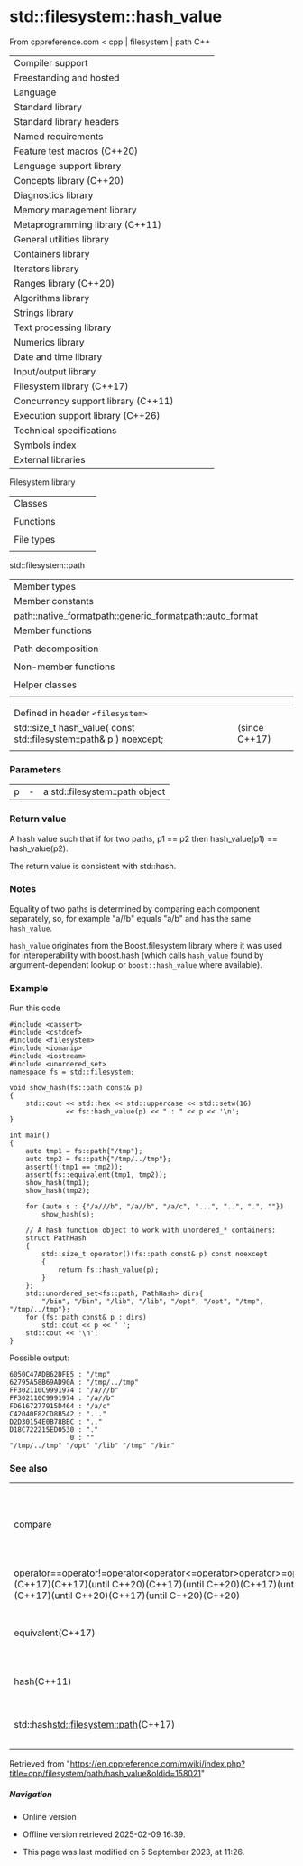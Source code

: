 # std::filesystem::hash_value

From cppreference.com
< cpp‎ | filesystem‎ | path
C++

|  |  |  |  |  |
| --- | --- | --- | --- | --- |
| Compiler support | | | | |
| Freestanding and hosted | | | | |
| Language | | | | |
| Standard library | | | | |
| Standard library headers | | | | |
| Named requirements | | | | |
| Feature test macros (C++20) | | | | |
| Language support library | | | | |
| Concepts library (C++20) | | | | |
| Diagnostics library | | | | |
| Memory management library | | | | |
| Metaprogramming library (C++11) | | | | |
| General utilities library | | | | |
| Containers library | | | | |
| Iterators library | | | | |
| Ranges library (C++20) | | | | |
| Algorithms library | | | | |
| Strings library | | | | |
| Text processing library | | | | |
| Numerics library | | | | |
| Date and time library | | | | |
| Input/output library | | | | |
| Filesystem library (C++17) | | | | |
| Concurrency support library (C++11) | | | | |
| Execution support library (C++26) | | | | |
| Technical specifications | | | | |
| Symbols index | | | | |
| External libraries | | | | |

Filesystem library

|  |  |  |  |  |
| --- | --- | --- | --- | --- |
| Classes | | | | |
| |  |  |  |  |  | | --- | --- | --- | --- | --- | | filesystem::path | | | | | | filesystem::filesystem_error | | | | | | filesystem::directory_entry | | | | | | filesystem::directory_iterator | | | | | | filesystem::recursive_directory_iterator | | | | | | filesystem::file_status | | | | | | filesystem::space_info | | | | | | |  |  |  |  |  | | --- | --- | --- | --- | --- | | filesystem::file_type | | | | | | filesystem::file_time_type | | | | | | filesystem::perms | | | | | | filesystem::perm_options | | | | | | filesystem::copy_options | | | | | | filesystem::directory_options | | | | | |
| Functions | | | | |
| |  |  |  |  |  | | --- | --- | --- | --- | --- | | filesystem::absolute | | | | | | filesystem::canonicalfilesystem::weakly_canonical | | | | | | filesystem::relativefilesystem::proximate | | | | | | filesystem::copy | | | | | | filesystem::copy_file | | | | | | filesystem::copy_symlink | | | | | | filesystem::create_directory filesystem::create_directories | | | | | | filesystem::create_hard_link | | | | | | filesystem::create_symlink filesystem::create_directory_symlink | | | | | | filesystem::current_path | | | | | | filesystem::temp_directory_path | | | | | | |  |  |  |  |  | | --- | --- | --- | --- | --- | | filesystem::exists | | | | | | filesystem::equivalent | | | | | | filesystem::file_size | | | | | | filesystem::hard_link_count | | | | | | filesystem::last_write_time | | | | | | filesystem::permissions | | | | | | filesystem::read_symlink | | | | | | filesystem::remove filesystem::remove_all | | | | | | filesystem::rename | | | | | | filesystem::resize_file | | | | | | filesystem::space | | | | | | filesystem::status filesystem::symlink_status | | | | | |
| File types | | | | |
| |  |  |  |  |  | | --- | --- | --- | --- | --- | | filesystem::is_block_file | | | | | | filesystem::is_character_file | | | | | | filesystem::is_directory | | | | | | filesystem::is_empty | | | | | | filesystem::status_known | | | | | | |  |  |  |  |  | | --- | --- | --- | --- | --- | | filesystem::is_fifo | | | | | | filesystem::is_other | | | | | | filesystem::is_regular_file | | | | | | filesystem::is_socket | | | | | | filesystem::is_symlink | | | | | |

std::filesystem::path

|  |  |  |  |  |
| --- | --- | --- | --- | --- |
| Member types | | | | |
| Member constants | | | | |
| path::native_formatpath::generic_formatpath::auto_format | | | | |
| Member functions | | | | |
| |  |  |  |  |  | | --- | --- | --- | --- | --- | | path::path | | | | | | path::~path | | | | | | path::operator= | | | | | | path::assign | | | | | | path::appendpath::operator/= | | | | | | path::concatpath::operator+= | | | | | | path::clear | | | | | | path::make_preferred | | | | | | path::remove_filename | | | | | | path::replace_filename | | | | | | path::replace_extension | | | | | | path::swap | | | | | | path::compare | | | | | | path::beginpath::end | | | | | | |  |  |  |  |  | | --- | --- | --- | --- | --- | | path::c_strpath::nativepath::operator string_type | | | | | | path::stringpath::u8stringpath::u16stringpath::u32stringpath::wstring | | | | | | path::generic_stringpath::generic_u8stringpath::generic_u16stringpath::generic_u32stringpath::generic_wstring | | | | | | path::lexically_normalpath::lexically_relativepath::lexically_proximate | | | | | |  | | | | | |
| Path decomposition | | | | |
| |  |  |  |  |  | | --- | --- | --- | --- | --- | | path::root_name | | | | | | path::root_directory | | | | | | path::root_path | | | | | | path::relative_path | | | | | | path::parent_path | | | | | | path::filename | | | | | | path::stem | | | | | | path::extension | | | | | | path::empty | | | | | |  | | | | | | |  |  |  |  |  | | --- | --- | --- | --- | --- | | path::has_root_pathpath::has_root_namepath::has_root_directorypath::has_relative_pathpath::has_parent_pathpath::has_filenamepath::has_stempath::has_extension | | | | | | path::is_absolutepath::is_relative | | | | | |
| Non-member functions | | | | |
| |  |  |  |  |  | | --- | --- | --- | --- | --- | | operator==operator!=operator<operator<=operator>operator>=operator<=>(until C++20)(until C++20)(until C++20)(until C++20)(until C++20)(C++20) | | | | | | |  |  |  |  |  | | --- | --- | --- | --- | --- | | operator/ | | | | | | operator<<operator>> | | | | | | swap(std::filesystem::path) | | | | | | ****hash_value**** | | | | | | u8path | | | | | |
| Helper classes | | | | |
| |  |  |  |  |  | | --- | --- | --- | --- | --- | | hash<std::filesystem::path> | | | | | | |  |  |  |  |  | | --- | --- | --- | --- | --- | | formatter<std::filesystem::path>(C++26) | | | | | |

|  |  |  |
| --- | --- | --- |
| Defined in header `<filesystem>` |  |  |
| std::size_t hash_value( const std::filesystem::path& p ) noexcept; |  | (since C++17) |
|  |  |  |

### Parameters

|  |  |  |
| --- | --- | --- |
| p | - | a std::filesystem::path object |

### Return value

A hash value such that if for two paths, p1 == p2 then hash_value(p1) == hash_value(p2).

The return value is consistent with std::hash.

### Notes

Equality of two paths is determined by comparing each component separately, so, for example "a//b" equals "a/b" and has the same `hash_value`.

`hash_value` originates from the Boost.filesystem library where it was used for interoperability with boost.hash (which calls `hash_value` found by argument-dependent lookup or `boost::hash_value` where available).

### Example

Run this code

```
#include <cassert>
#include <cstddef>
#include <filesystem>
#include <iomanip>
#include <iostream>
#include <unordered_set>
namespace fs = std::filesystem;
 
void show_hash(fs::path const& p)
{
    std::cout << std::hex << std::uppercase << std::setw(16)
              << fs::hash_value(p) << " : " << p << '\n';
}
 
int main()
{
    auto tmp1 = fs::path{"/tmp"};
    auto tmp2 = fs::path{"/tmp/../tmp"};
    assert(!(tmp1 == tmp2));
    assert(fs::equivalent(tmp1, tmp2));
    show_hash(tmp1);
    show_hash(tmp2);
 
    for (auto s : {"/a///b", "/a//b", "/a/c", "...", "..", ".", ""})
        show_hash(s);
 
    // A hash function object to work with unordered_* containers:
    struct PathHash
    {
        std::size_t operator()(fs::path const& p) const noexcept
        {
            return fs::hash_value(p);
        }
    };
    std::unordered_set<fs::path, PathHash> dirs{
        "/bin", "/bin", "/lib", "/lib", "/opt", "/opt", "/tmp", "/tmp/../tmp"};
    for (fs::path const& p : dirs)
        std::cout << p << ' ';
    std::cout << '\n';
}

```

Possible output:

```
6050C47ADB62DFE5 : "/tmp"
62795A58B69AD90A : "/tmp/../tmp"
FF302110C9991974 : "/a///b"
FF302110C9991974 : "/a//b"
FD6167277915D464 : "/a/c"
C42040F82CD8B542 : "..."
D2D30154E0B78BBC : ".."
D18C722215ED0530 : "."
               0 : ""
"/tmp/../tmp" "/opt" "/lib" "/tmp" "/bin"

```

### See also

|  |  |
| --- | --- |
| compare | compares the lexical representations of two paths lexicographically   (public member function) |
| operator==operator!=operator<operator<=operator>operator>=operator<=>(C++17)(C++17)(until C++20)(C++17)(until C++20)(C++17)(until C++20)(C++17)(until C++20)(C++17)(until C++20)(C++20) | lexicographically compares two paths   (function) |
| equivalent(C++17) | checks whether two paths refer to the same file system object   (function) |
| hash(C++11) | hash function object   (class template) |
| std::hash<std::filesystem::path>(C++17) | hash support for std::filesystem::path   (class template specialization) |

Retrieved from "<https://en.cppreference.com/mwiki/index.php?title=cpp/filesystem/path/hash_value&oldid=158021>"

##### Navigation

- Online version
- Offline version retrieved 2025-02-09 16:39.

- This page was last modified on 5 September 2023, at 11:26.